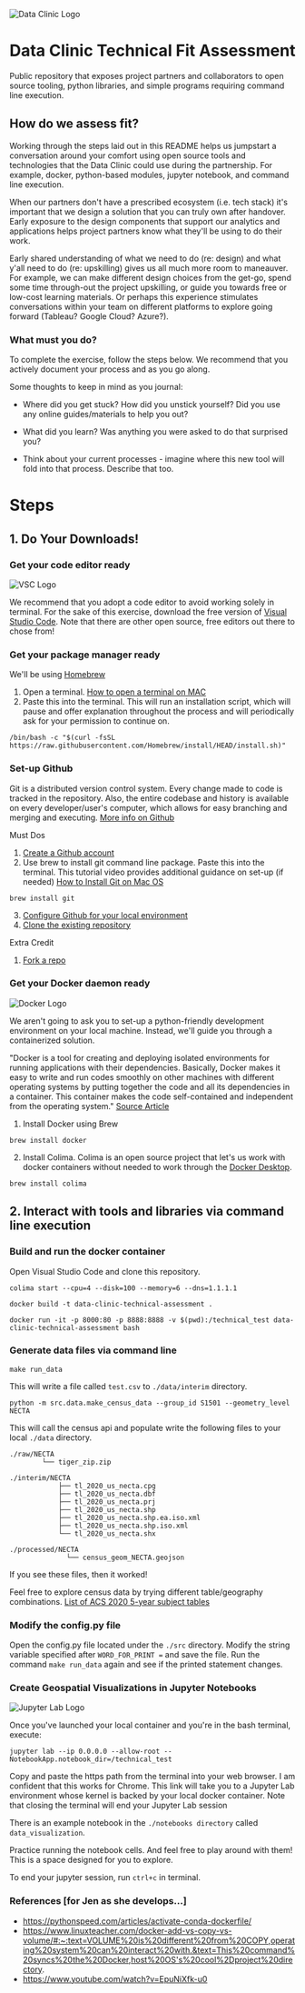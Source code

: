 ![Data Clinic Logo](site-logo.png)

# Data Clinic Technical Fit Assessment

Public repository that exposes project partners and collaborators to open source tooling, python libraries, and simple programs requiring command line execution.


## How do we assess fit?

Working through the steps laid out in this README helps us jumpstart a conversation around your comfort using open source tools and technologies that the Data Clinic could use during the partnership. For example, docker, python-based modules, jupyter notebook, and command line execution. 


When our partners don't have a prescribed ecosystem (i.e. tech stack) it's important that we design a solution that you can truly own after handover. Early exposure to the design components that support our analytics and applications helps project partners know what they'll be using to do their work.

Early shared understanding of what we need to do (re: design) and what y'all need to do (re: upskilling) gives us all much more room to maneauver. For example, we can make different design choices from the get-go, spend some time through-out the project upskilling, or guide you towards free or low-cost learning materials. Or perhaps this experience stimulates conversations within your team on different platforms to explore going forward (Tableau? Google Cloud? Azure?).

### What must you do?

To complete the exercise, follow the steps below. We recommend that you actively document your process and as you go along.

Some thoughts to keep in mind as you journal:

- Where did you get stuck? How did you unstick yourself? Did you use any online guides/materials to help you out?

- What did you learn? Was anything you were asked to do that surprised you?

- Think about your current processes - imagine where this new tool will fold into that process. Describe that too.


# Steps

## 1. Do Your Downloads!

### Get your code editor ready

![VSC Logo](vsc-logo.png)

We recommend that you adopt a code editor to avoid working solely in terminal. For the sake of this exercise, download the free version of [Visual Studio Code](https://code.visualstudio.com/). Note that there are other open source, free editors out there to chose from!

### Get your package manager ready

We'll be using [Homebrew](https://brew.sh/)

1. Open a terminal. [How to open a terminal on MAC](https://www.howtogeek.com/682770/how-to-open-the-terminal-on-a-mac/)
2. Paste this into the terminal. This will run an installation script, which will pause and offer explanation throughout the process and will periodically ask for your permission to continue on.
```
/bin/bash -c "$(curl -fsSL https://raw.githubusercontent.com/Homebrew/install/HEAD/install.sh)"
```

### Set-up Github

Git is a distributed version control system. Every change made to code is tracked in the repository. Also, the entire codebase and history is available on every developer/user's computer, which allows for easy branching and merging and executing. [More info on Github](https://www.simplilearn.com/tutorials/git-tutorial/what-is-github)

Must Dos
1. [Create a Github account](https://docs.github.com/en/get-started/signing-up-for-github/signing-up-for-a-new-github-account)
2. Use brew to install git command line package. Paste this into the terminal. This tutorial video provides additional guidance on set-up (if needed) [How to Install Git on Mac OS](https://www.youtube.com/watch?v=UTon_5ouqTM)
```
brew install git
```
3. [Configure Github for your local environment](https://docs.github.com/en/get-started/quickstart/set-up-git)
4. [Clone the existing repository](https://git-scm.com/book/en/v2/Git-Basics-Getting-a-Git-Repository)

Extra Credit
1. [Fork a repo](https://docs.github.com/en/get-started/quickstart/fork-a-repo)

### Get your Docker daemon ready

![Docker Logo](docker-logo.png)

We aren't going to ask you to set-up a python-friendly development environment on your local machine. Instead, we'll guide you through a containerized solution.
 
"Docker is a tool for creating and deploying isolated environments for running applications with their dependencies. Basically, Docker makes it easy to write and run codes smoothly on other machines with different operating systems by putting together the code and all its dependencies in a container. This container makes the code self-contained and independent from the operating system." [Source Article](https://medium.com/analytics-vidhya/docker-for-data-science-442299c5203c)


1. Install Docker using Brew

```
brew install docker
```

2. Install Colima. Colima is an open source project that let's us work with docker containers without needed to work through the [Docker Desktop](https://www.docker.com/products/docker-desktop/). 
```
brew install colima
```

## 2. Interact with tools and libraries via command line execution

### Build and run the docker container

Open Visual Studio Code and clone this repository.

```
colima start --cpu=4 --disk=100 --memory=6 --dns=1.1.1.1
```

```
docker build -t data-clinic-technical-assessment .
```
```
docker run -it -p 8000:80 -p 8888:8888 -v $(pwd):/technical_test data-clinic-technical-assessment bash
```

### Generate data files via command line

```
make run_data
```
This will write a file called `test.csv` to `./data/interim` directory.

```
python -m src.data.make_census_data --group_id S1501 --geometry_level NECTA
```
This will call the census api and populate write the following files to your local `./data` directory.

```
./raw/NECTA
        └── tiger_zip.zip

./interim/NECTA
            ├── tl_2020_us_necta.cpg
            ├── tl_2020_us_necta.dbf
            ├── tl_2020_us_necta.prj
            ├── tl_2020_us_necta.shp
            ├── tl_2020_us_necta.shp.ea.iso.xml
            ├── tl_2020_us_necta.shp.iso.xml
            └── tl_2020_us_necta.shx

./processed/NECTA
              └── census_geom_NECTA.geojson
```

If you see these files, then it worked!

Feel free to explore census data by trying different table/geography combinations.
[List of ACS 2020 5-year subject tables](https://www.census.gov/acs/www/data/data-tables-and-tools/subject-tables/)

### Modify the config.py file

Open the config.py file located under the `./src` directory. Modify the string variable specified after `WORD_FOR_PRINT =` and save the file. Run the command `make run_data` again and see if the printed statement changes.

### Create Geospatial Visualizations in Jupyter Notebooks

![Jupyter Lab Logo](jupyter-lab-logo.png)


Once you've launched your local container and you're in the bash terminal, execute:

```
jupyter lab --ip 0.0.0.0 --allow-root --NotebookApp.notebook_dir=/technical_test
```

Copy and paste the https path from the terminal into your web browser. I am confident that this works for Chrome. This link will take you to a Jupyter Lab environment whose kernel is backed by your local docker container. Note that closing the terminal will end your Jupyter Lab session

There is an example notebook in the `./notebooks directory` called `data_visualization`.

Practice running the notebook cells. And feel free to play around with them! This is a space designed for you to explore.

To end your jupyter session, run `ctrl+c` in terminal.

### References [for Jen as she develops...]

- https://pythonspeed.com/articles/activate-conda-dockerfile/
- https://www.linuxteacher.com/docker-add-vs-copy-vs-volume/#:~:text=VOLUME%20is%20different%20from%20COPY,operating%20system%20can%20interact%20with.&text=This%20command%20syncs%20the%20Docker,host%20OS's%20cool%2Dproject%20directory.
- https://www.youtube.com/watch?v=EpuNiXfk-u0
